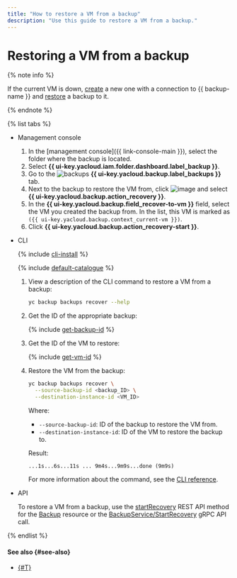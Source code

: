 ```yaml
---
title: "How to restore a VM from a backup"
description: "Use this guide to restore a VM from a backup."
---
```


# Restoring a VM from a backup

{% note info %}

If the current VM is down, [create](../#connect-vm) a new one with a connection to {{ backup-name }} and [restore](non-native-recovery.md) a backup to it.

{% endnote %}

{% list tabs %}

- Management console

   1. In the [management console]({{ link-console-main }}), select the folder where the backup is located.
   1. Select **{{ ui-key.yacloud.iam.folder.dashboard.label_backup }}**.
   1. Go to the ![backups](../../../_assets/backup/backups.svg) **{{ ui-key.yacloud.backup.label_backups }}** tab.
   1. Next to the backup to restore the VM from, click ![image](../../../_assets/options.svg) and select **{{ ui-key.yacloud.backup.action_recovery }}**.
   1. In the **{{ ui-key.yacloud.backup.field_recover-to-vm }}** field, select the VM you created the backup from. In the list, this VM is marked as `({{ ui-key.yacloud.backup.context_current-vm }})`.
   1. Click **{{ ui-key.yacloud.backup.action_recovery-start }}**.

- CLI

   {% include [cli-install](../../../_includes/cli-install.md) %}

   {% include [default-catalogue](../../../_includes/default-catalogue.md) %}

   1. View a description of the CLI command to restore a VM from a backup:

      ```bash
      yc backup backups recover --help
      ```

   1. Get the ID of the appropriate backup:

      {% include [get-backup-id](../../../_includes/backup/operations/get-backup-id.md) %}

   1. Get the ID of the VM to restore:

      {% include [get-vm-id](../../../_includes/backup/operations/get-vm-id.md) %}

   1. Restore the VM from the backup:

      ```bash
      yc backup backups recover \
        --source-backup-id <backup_ID> \
        --destination-instance-id <VM_ID>
      ```

      Where:

      * `--source-backup-id`: ID of the backup to restore the VM from.
      * `--destination-instance-id`: ID of the VM to restore the backup to.

      Result:

      ```text
      ...1s...6s...11s ... 9m4s...9m9s...done (9m9s)
      ```

      For more information about the command, see the [CLI reference](../../../cli/cli-ref/managed-services/backup/backup/recover.md).

- API

   To restore a VM from a backup, use the [startRecovery](../../backup/api-ref/Backup/startRecovery.md) REST API method for the [Backup](../../backup/api-ref/Backup/index.md) resource or the [BackupService/StartRecovery](../../backup/api-ref/grpc/backup_service.md#StartRecovery) gRPC API call.

{% endlist %}

#### See also {#see-also}

* [{#T}](non-native-recovery.md)